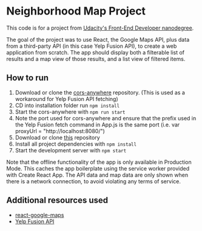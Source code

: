 # Neighborhood Map Project

This code is for a project from [Udacity's Front-End Developer nanodegree](https://www.udacity.com/course/front-end-web-developer-nanodegree--nd001).

The goal of the project was to use React, the Google Maps API, plus data from a third-party API (in this case Yelp Fusion API), to create a web application from scratch. The app should display both a filterable list of results and a map view of those results, and a list view of filtered items.

## How to run

1. Download or clone the [cors-anywhere](https://github.com/Rob--W/cors-anywhere) repository. (This is used as a workaround for Yelp Fusion API fetching)
2. CD into installation folder run `npm install`
3. Start the cors-anywhere with `npm run start`
4. Note the port used for cors-anywhere and ensure that the prefix used in the Yelp Fusion fetch command in App.js is the same port (i.e. var proxyUrl = "http://localhost:8080/")
5. Download or clone [this](https://github.com/marriete/reactnd-project-neighborhood-map) repository
6. Install all project dependencies with `npm install`
7. Start the development server with `npm start`

Note that the offline functionality of the app is only available in Production Mode. This caches the app boilerplate using the service worker provided with Create React App. The API data and map data are only shown when there is a network connection, to avoid violating any terms of service.

## Additional resources used
- [react-google-maps](https://tomchentw.github.io/react-google-maps/)
- [Yelp Fusion API](https://www.yelp.com/fusion)
